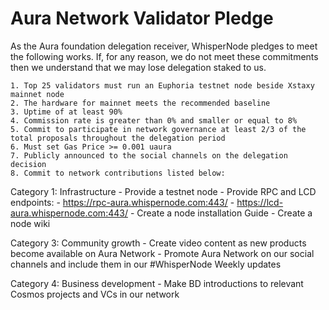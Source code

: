 # Aura Network Validator Pledge

As the Aura foundation delegation receiver, WhisperNode pledges to meet the following works. If, for any reason, we do not meet these commitments then we understand that we may lose delegation staked to us.

    1. Top 25 validators must run an Euphoria testnet node beside Xstaxy mainnet node
    2. The hardware for mainnet meets the recommended baseline
    3. Uptime of at least 90%
    4. Commission rate is greater than 0% and smaller or equal to 8%
    5. Commit to participate in network governance at least 2/3 of the total proposals throughout the delegation period
    6. Must set Gas Price >= 0.001 uaura
    7. Publicly announced to the social channels on the delegation decision
    8. Commit to network contributions listed below:


Category 1: Infrastructure
    - Provide a testnet node
    - Provide RPC and LCD endpoints:
        - https://rpc-aura.whispernode.com:443/
        - https://lcd-aura.whispernode.com:443/
    - Create a node installation Guide
    - Create a node wiki

Category 3: Community growth
    - Create video content as new products become available on Aura Network
    - Promote Aura Network on our social channels and include them in our #WhisperNode Weekly updates

Category 4: Business development
    -  Make BD introductions to relevant Cosmos projects and VCs in our network
